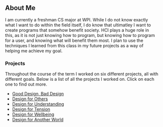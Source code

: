 ## About Me

I am currently a freshman CS major at WPI. While I do not know exactly what I want to do within the field itself, I do know that ultimatley I want to create programs that somehow benefit society. HCI plays a huge role in this, as it is not just knowing how to program, but knowing how to program for a user, and knowing what will benefit them most. I plan to use the techniques I learned from this class in my future projects as a way of helping me achieve my goal.

### Projects

Throughout the course of the term I worked on six different projects, all with different goals. Below is a list of all the projects I worked on. Click on each one to find out more.


- [Good Design, Bad Design](GoodBad.md)
- [Design for Others](Others.md)
- [Design for Understanding](Understanding.md)
- [Design for Tension](Tension.md)
- [Design for Wellbeing](WellBeing.md)
- [Design for Another World](AnotherWorld.md)
